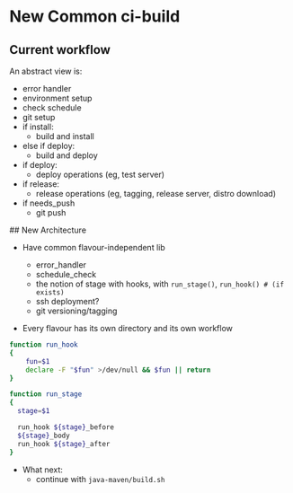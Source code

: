 # New Common ci-build

## Current workflow

An abstract view is:

* error handler
* environment setup
* check schedule
* git setup
* if install:
  * build and install
* else if deploy:
  * build and deploy
* if deploy:
  * deploy operations (eg, test server)
* if release:
  * release operations (eg, tagging, release server, distro download)
* if needs_push
  * git push

  
## New Architecture

* Have common flavour-independent lib
  * error_handler
  * schedule_check
  * the notion of stage with hooks, with `run_stage()`, `run_hook() # (if exists)`
  * ssh deployment?
  * git versioning/tagging

* Every flavour has its own directory and its own workflow

```bash
function run_hook
{
	fun=$1
	declare -F "$fun" >/dev/null && $fun || return 
}

function run_stage
{
  stage=$1

  run_hook ${stage}_before
  ${stage}_body
  run_hook ${stage}_after
}
```

* What next:
  * continue with `java-maven/build.sh`
  
